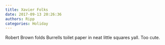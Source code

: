 ```yaml
---
title: Xavier Folks
date: 2017-09-13 20:26:36
authors: Ripp
categories: Holiday
---
```


 Robert Brown folds Burrells toilet paper in neat little squares yall. Too cute.